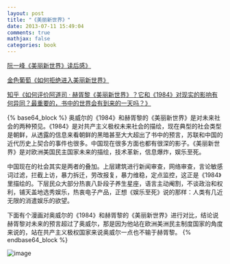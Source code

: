 ```yaml
---
layout: post
title: "《美丽新世界》"
date: 2013-07-11 15:49:04
comments: true
mathjax: false
categories: book
---
```


[阮一峰《美丽新世界》读后感》](http://www.ruanyifeng.com/blog/2011/03/brave_new_world.html)

[金色葡萄《如何拒绝进入美丽新世界》](http://www.guokr.com/blog/310237/)

[知乎《如何评价阿道司 · 赫胥黎《美丽新世界》？它和《1984》对现实的影响有何异同？最重要的，书中的世界会有到来的一天吗？》](http://www.zhihu.com/question/19986748)

<!--more-->

{% base64_block %}
奥威尔的《1984》和赫胥黎的《美丽新世界》是对未来社会的两种预见。《1984》是对共产主义极权未来社会的描绘，现在典型的社会类型是朝鲜，从透露的信息来看朝鲜的黑暗甚至大大超出了书中的预言，苏联和中国的近代历史上契合的事件也很多。中国现在很多方面也都有很深的影子。《美丽新世界》是对欧洲美国民主国家未来的描绘，技术革新，信息爆炸，娱乐至死。

中国现在的社会其实是两者的叠加。上层建筑进行新闻审查，网络审查，言论敏感词过滤，拦截上访，暴力拆迁，劳改报复，暴力维稳，定点监控，这正是《1984》里描绘的。下层民众大部分热衷八卦段子养生星座，语言主动阉割，不谈政治和权利，铺天盖地选秀娱乐，热衷电子产品，正想《娱乐至死》说的那样：人类有几近无限的消遣娱乐的欲望。

下面有个漫画对奥威尔的《1984》和赫胥黎的《美丽新世界》进行对比，结论说赫胥黎对未来的预言超过了奥威尔，那是因为他站在欧洲美洲民主制度国家的角度来说的，站在共产主义极权国家来说奥威尔一点也不输于赫胥黎。
{% endbase64_block %}

![image](http://ww2.sinaimg.cn/large/5ff29ca4jw1dft3aqb0pkj.jpg)
